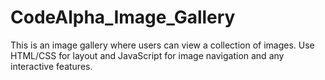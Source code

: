 # CodeAlpha_Image_Gallery
This is an image gallery where users can view a collection of images. Use HTML/CSS for layout and JavaScript for image navigation and any interactive features.
